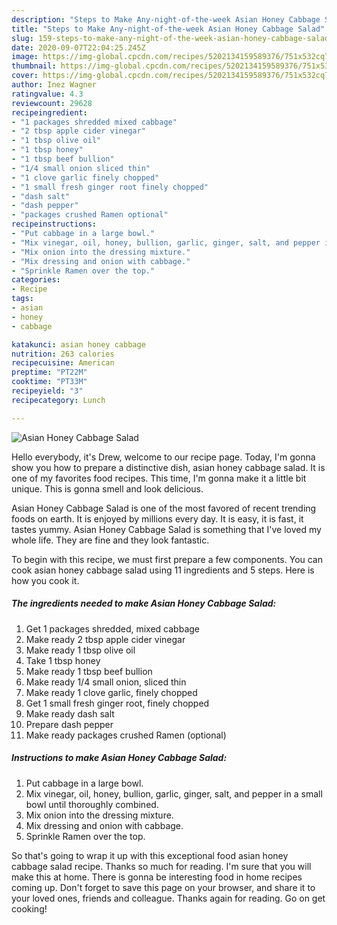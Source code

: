 ```yaml
---
description: "Steps to Make Any-night-of-the-week Asian Honey Cabbage Salad"
title: "Steps to Make Any-night-of-the-week Asian Honey Cabbage Salad"
slug: 159-steps-to-make-any-night-of-the-week-asian-honey-cabbage-salad
date: 2020-09-07T22:04:25.245Z
image: https://img-global.cpcdn.com/recipes/5202134159589376/751x532cq70/asian-honey-cabbage-salad-recipe-main-photo.jpg
thumbnail: https://img-global.cpcdn.com/recipes/5202134159589376/751x532cq70/asian-honey-cabbage-salad-recipe-main-photo.jpg
cover: https://img-global.cpcdn.com/recipes/5202134159589376/751x532cq70/asian-honey-cabbage-salad-recipe-main-photo.jpg
author: Inez Wagner
ratingvalue: 4.3
reviewcount: 29628
recipeingredient:
- "1 packages shredded mixed cabbage"
- "2 tbsp apple cider vinegar"
- "1 tbsp olive oil"
- "1 tbsp honey"
- "1 tbsp beef bullion"
- "1/4 small onion sliced thin"
- "1 clove garlic finely chopped"
- "1 small fresh ginger root finely chopped"
- "dash salt"
- "dash pepper"
- "packages crushed Ramen optional"
recipeinstructions:
- "Put cabbage in a large bowl."
- "Mix vinegar, oil, honey, bullion, garlic, ginger, salt, and pepper in a small bowl until thoroughly combined."
- "Mix onion into the dressing mixture."
- "Mix dressing and onion with cabbage."
- "Sprinkle Ramen over the top."
categories:
- Recipe
tags:
- asian
- honey
- cabbage

katakunci: asian honey cabbage 
nutrition: 263 calories
recipecuisine: American
preptime: "PT22M"
cooktime: "PT33M"
recipeyield: "3"
recipecategory: Lunch

---
```



![Asian Honey Cabbage Salad](https://img-global.cpcdn.com/recipes/5202134159589376/751x532cq70/asian-honey-cabbage-salad-recipe-main-photo.jpg)

Hello everybody, it's Drew, welcome to our recipe page. Today, I'm gonna show you how to prepare a distinctive dish, asian honey cabbage salad. It is one of my favorites food recipes. This time, I'm gonna make it a little bit unique. This is gonna smell and look delicious.



Asian Honey Cabbage Salad is one of the most favored of recent trending foods on earth. It is enjoyed by millions every day. It is easy, it is fast, it tastes yummy. Asian Honey Cabbage Salad is something that I've loved my whole life. They are fine and they look fantastic.


To begin with this recipe, we must first prepare a few components. You can cook asian honey cabbage salad using 11 ingredients and 5 steps. Here is how you cook it.

<!--inarticleads1-->

##### The ingredients needed to make Asian Honey Cabbage Salad:

1. Get 1 packages shredded, mixed cabbage
1. Make ready 2 tbsp apple cider vinegar
1. Make ready 1 tbsp olive oil
1. Take 1 tbsp honey
1. Make ready 1 tbsp beef bullion
1. Make ready 1/4 small onion, sliced thin
1. Make ready 1 clove garlic, finely chopped
1. Get 1 small fresh ginger root, finely chopped
1. Make ready dash salt
1. Prepare dash pepper
1. Make ready packages crushed Ramen (optional)




<!--inarticleads2-->

##### Instructions to make Asian Honey Cabbage Salad:

1. Put cabbage in a large bowl.
1. Mix vinegar, oil, honey, bullion, garlic, ginger, salt, and pepper in a small bowl until thoroughly combined.
1. Mix onion into the dressing mixture.
1. Mix dressing and onion with cabbage.
1. Sprinkle Ramen over the top.




So that's going to wrap it up with this exceptional food asian honey cabbage salad recipe. Thanks so much for reading. I'm sure that you will make this at home. There is gonna be interesting food in home recipes coming up. Don't forget to save this page on your browser, and share it to your loved ones, friends and colleague. Thanks again for reading. Go on get cooking!
